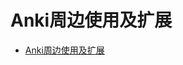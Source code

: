 # Anki周边使用及扩展

<!--ts-->
* [Anki周边使用及扩展](#anki周边使用及扩展)

<!-- Created by https://github.com/ekalinin/github-markdown-toc -->
<!-- Added by: runner, at: Wed Aug  3 13:19:48 UTC 2022 -->

<!--te-->

